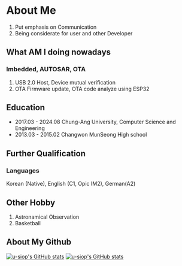 # About Me
1. Put emphasis on Communication
2. Being considerate for user and other Developer
## What AM I doing nowadays
### Imbedded, AUTOSAR, OTA
1. USB 2.0 Host, Device mutual verification
2. OTA Firmware update, OTA code analyze using ESP32
## Education
- 2017.03 - 2024.08	Chung-Ang University, Computer Science and Engineering
- 2013.03 - 2015.02	Changwon MunSeong High school
## Further Qualification
### Languages
Korean (Native), English (C1, Opic IM2), German(A2)


## Other Hobby
1. Astronamical Observation
2. Basketball

## About My Github
[![u-siop's GitHub stats](https://github-readme-stats.vercel.app/api/top-langs/?username=u-siop)](https://github.com/anuraghazra/github-readme-stats)
[![u-siop's GitHub stats](https://github-readme-stats.vercel.app/api?username=u-siop)](https://github.com/anuraghazra/github-readme-stats)
